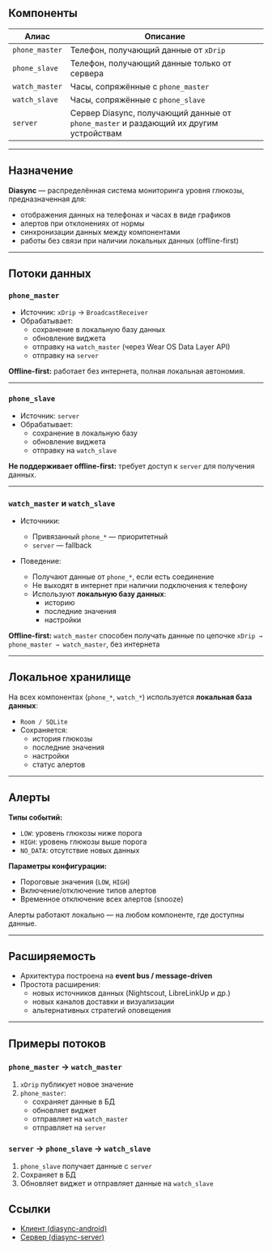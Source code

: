 ## Компоненты

| Алиас          | Описание                                                                              |
|----------------|---------------------------------------------------------------------------------------|
| `phone_master` | Телефон, получающий данные от `xDrip`                                                 |
| `phone_slave`  | Телефон, получающий данные только от сервера                                          |
| `watch_master` | Часы, сопряжённые с `phone_master`                                                    |
| `watch_slave`  | Часы, сопряжённые с `phone_slave`                                                     |
| `server`       | Сервер Diasync, получающий данные от `phone_master` и раздающий их другим устройствам |

---

## Назначение

**Diasync** — распределённая система мониторинга уровня глюкозы, предназначенная для:

- отображения данных на телефонах и часах в виде графиков
- алертов при отклонениях от нормы
- синхронизации данных между компонентами
- работы без связи при наличии локальных данных (offline-first)

---

## Потоки данных

### `phone_master`

- Источник: `xDrip` → `BroadcastReceiver`
- Обрабатывает:
    - сохранение в локальную базу данных
    - обновление виджета
    - отправку на `watch_master` (через Wear OS Data Layer API)
    - отправку на `server`

**Offline-first:** работает без интернета, полная локальная автономия.

---

### `phone_slave`

- Источник: `server`
- Обрабатывает:
    - сохранение в локальную базу
    - обновление виджета
    - отправку на `watch_slave`

**Не поддерживает offline-first:** требует доступ к `server` для получения данных.

---

### `watch_master` и `watch_slave`

- Источники:
    - Привязанный `phone_*` — приоритетный
    - `server` — fallback

- Поведение:
    - Получают данные от `phone_*`, если есть соединение
    - Не выходят в интернет при наличии подключения к телефону
    - Используют **локальную базу данных**:
        - историю
        - последние значения
        - настройки

**Offline-first:**
`watch_master` способен получать данные по цепочке `xDrip → phone_master → watch_master`, без
интернета

---

## Локальное хранилище

На всех компонентах (`phone_*`, `watch_*`) используется **локальная база данных**:

- `Room / SQLite`
- Сохраняется:
    - история глюкозы
    - последние значения
    - настройки
    - статус алертов

---

## Алерты

**Типы событий:**

- `LOW`: уровень глюкозы ниже порога
- `HIGH`: уровень глюкозы выше порога
- `NO_DATA`: отсутствие новых данных

**Параметры конфигурации:**

- Пороговые значения (`LOW`, `HIGH`)
- Включение/отключение типов алертов
- Временное отключение всех алертов (snooze)

Алерты работают локально — на любом компоненте, где доступны данные.

---

## Расширяемость

- Архитектура построена на **event bus / message-driven**
- Простота расширения:
    - новых источников данных (Nightscout, LibreLinkUp и др.)
    - новых каналов доставки и визуализации
    - альтернативных стратегий оповещения

---

## Примеры потоков

### `phone_master` → `watch_master`

1. `xDrip` публикует новое значение
2. `phone_master`:
    - сохраняет данные в БД
    - обновляет виджет
    - отправляет на `watch_master`
    - отправляет на `server`

### `server` → `phone_slave` → `watch_slave`

1. `phone_slave` получает данные с `server`
2. Сохраняет в БД
3. Обновляет виджет и отправляет данные на `watch_slave`

## Ссылки

- [Клиент (diasync-android)](https://github.com/illepidus/diasync-android)
- [Сервер (diasync-server)](https://github.com/illepidus/diasync-server)
